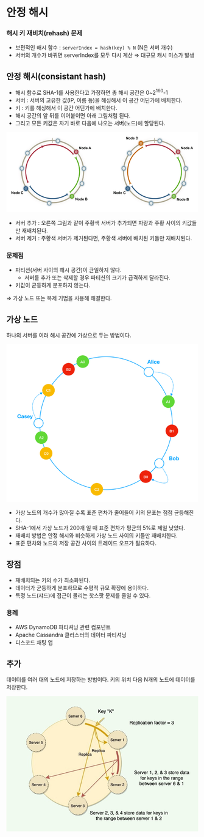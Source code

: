 # 안정 해시

### 해시 키 재비치(rehash) 문제

- 보편적인 해시 함수 : `serverIndex = hash(key) % N` (N은 서버 개수)
- 서버의 개수가 바뀌면 serverIndex를 모두 다시 계산 ⇒ 대규모 캐시 미스가 발생

## 안정 해시(consistant hash)

- 해시 함수로 SHA-1를 사용한다고 가정하면 총 해시 공간은 0~$2^{160}$-1
- 서버 : 서버의 고유한 값(IP, 이름 등)을 해싱해서 이 공간 어딘가에 배치한다.
- 키 : 키를 해싱해서 이 공간 어딘가에 배치한다.
- 해시 공간의 앞 뒤를 이어붙이면 아래 그림처럼 된다.
- 그리고 모든 키값은 자기 바로 다음에 나오는 서버(노드)에 할당된다.

![Untitled](./assets/kaonmir-1.png)

- 서버 추가 : 오른쪽 그림과 같이 주황색 서버가 추가되면 파랑과 주황 사이의 키값들만 재배치된다.
- 서버 제거 : 주황색 서버가 제거된다면, 주황색 서버에 배치된 키들만 재배치된다.

### 문제점

- 파티션(서버 사이의 해시 공간)이 균일하지 않다.
  - 서버를 추가 또는 삭제할 경우 파티션의 크기가 급격하게 달라진다.
- 키값이 균등하게 분포하지 않는다.

⇒ 가상 노드 또는 복제 기법을 사용해 해결한다.

## 가상 노드

하나의 서버를 여러 해시 공간에 가상으로 두는 방법이다. 

![Untitled](./assets/kaonmir-2.png)

- 가상 노드의 개수가 많아질 수록 표준 편차가 줄어들어 키의 분포는 점점 균등해진다.
- SHA-1에서 가상 노드가 200개 일 때 표준 편차가 평균의 5%로 제일 낮았다.
- 재배치 방법은 안정 해시와 비슷하게 가상 노드 사이의 키들만 재배치한다.
- 표준 편차와 노드의 저장 공간 사이의 트레이드 오프가 필요하다.

## 장점

- 재배치되는 키의 수가 최소화된다.
- 데이터가 균등하게 분포하므로 수평적 규모 확장에 용이하다.
- 특정 노드(샤드)에 접근이 몰리는 핫스팟 문제를 줄일 수 있다.

### 용례

- AWS DynamoDB 파티셔닝 관련 컴포넌트
- Apache Cassandra 클러스터의 데이터 파티셔닝
- 디스코드 채팅 앱

## 추가

데이터를 여러 대의 노드에 저장하는 방법이다. 키의 위치 다음 N개의 노드에 데이터를 저장한다.

![Untitled](./assets/kaonmir-3.png)